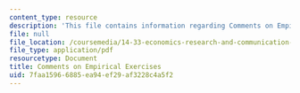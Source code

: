 ```yaml
---
content_type: resource
description: 'This file contains information regarding Comments on Empirical Exercises '
file: null
file_location: /coursemedia/14-33-economics-research-and-communication-spring-2012/7faa15966885ea94ef29af3228c4a5f2_MIT14_33S12_EmpExerComment.pdf
file_type: application/pdf
resourcetype: Document
title: Comments on Empirical Exercises
uid: 7faa1596-6885-ea94-ef29-af3228c4a5f2
---
```


